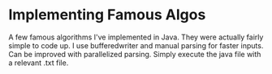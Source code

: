 # Implementing Famous Algos

A few famous algorithms I've implemented in Java. They were actually fairly simple to code up. I use bufferedwriter and manual parsing for faster inputs. Can be improved with parallelized parsing. Simply execute the java file with a relevant .txt file. 
